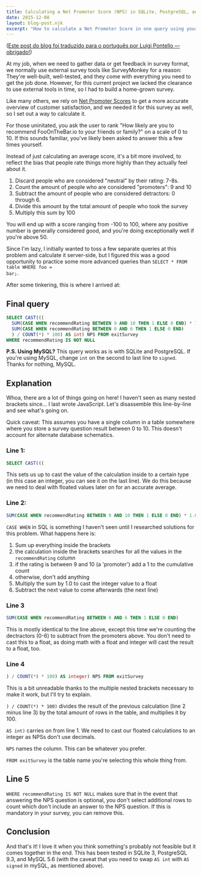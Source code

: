 ```yaml
---
title: Calculating a Net Promoter Score (NPS) in SQLite, PostgreSQL, and MySQL
date: 2015-12-08
layout: blog-post.njk
excerpt: "How to calculate a Net Promoter Score in one query using your favourite SQL-based DBMS."
---
```


<p lang="pt">(<a href="https://medium.com/luigipontello/como-calcular-o-nps-com-mysql-444a177ffe3b">Este post do blog foi traduzido para o português por Luigi Pontello — obrigado!</a>)</p>

At my job, when we need to gather data or get feedback in survey format, we normally use external survey tools like SurveyMonkey for a reason: They're well-built, well-tested, and they come with everything you need to get the job done. However, for this current project we lacked the clearance to use external tools in time, so I had to build a home-grown survey.

Like many others, we rely on [Net Promoter Scores](https://www.netpromoter.com/know/) to get a more accurate overview of customer satisfaction, and we needed it for this survey as well, so I set out a way to calculate it.

For those uninitated, you ask the user to rank "How likely are you to recommend FooOnTheBar.io to your friends or family?" on a scale of 0 to 10. If this sounds familiar, you've likely been asked to answer this a few times yourself.

Instead of just calculating an average score, it's a bit more involved, to reflect the bias that people rate things more highly than they actually feel about it.

1) Discard people who are considered "neutral" by their rating: 7-8s.
2) Count the amount of people who are considered "promoters": 9 and 10
3) Subtract the amount of people who are considered detractors: 0 through 6.
4) Divide this amount by the total amount of people who took the survey
5) Multiply this sum by 100

You will end up with a score ranging from -100 to 100, where any positive number is generally considered good, and you're doing exceptionally well if you're above 50.

Since I'm lazy, I initially wanted to toss a few separate queries at this problem and calculate it server-side, but I figured this was a good opportunity to practice some more advanced queries than <code class="language-sql">SELECT * FROM table WHERE foo = bar;</code>.

After some tinkering, this is where I arrived at:

## Final query

```sql
SELECT CAST(((
  SUM(CASE WHEN recommendRating BETWEEN 9 AND 10 THEN 1 ELSE 0 END) * 1.0 -
  SUM(CASE WHEN recommendRating BETWEEN 0 AND 6 THEN 1 ELSE 0 END)
  ) / COUNT(*) * 100) AS int) NPS FROM exitSurvey
WHERE recommendRating IS NOT NULL
```

**P.S. Using MySQL?** This query works as is with SQLite and PostgreSQL. If you're using MySQL, change `int` on the second to last line to `signed`. Thanks for nothing, MySQL.

## Explanation
Whoa, there are a lot of things going on here! I haven't seen as many nested brackets since… I last wrote JavaScript. Let's disassemble this line-by-line and see what's going on.

Quick caveat: This assumes you have a single column in a table somewhere where you store a survey question result between 0 to 10. This doesn't account for alternate database schematics.

### Line 1:
```sql
SELECT CAST(((
```

This sets us up to cast the value of the calculation inside to a certain type (in this case an integer, you can see it on the last line). We do this because we need to deal with floated values later on for an accurate average.

### Line 2:

```sql
SUM(CASE WHEN recommendRating BETWEEN 9 AND 10 THEN 1 ELSE 0 END) * 1.0 -
```

<code class="language-sql">CASE WHEN</code> in SQL is something I haven't seen until I researched solutions for this problem. What happens here is:

1) Sum up everything inside the brackets
2) the calculation inside the brackets searches for all the values in the `recommendRating` column
3) if the rating is between 9 and 10 (a 'promoter') add a 1 to the cumulative count
4) otherwise, don't add anything
5) Multiply the sum by 1.0 to cast the integer value to a float
6) Subtract the next value to come afterwards (the next line)

### Line 3

```sql
SUM(CASE WHEN recommendRating BETWEEN 0 AND 6 THEN 1 ELSE 0 END)
```

This is mostly identical to the line above, except this time we're counting the dectractors (0-6) to subtract from the promoters above. You don't need to cast this to a float, as doing math with a float and integer will cast the result to a float, too.

### Line 4

```sql
) / COUNT(*) * 100) AS integer) NPS FROM exitSurvey
```

This is a bit unreadable thanks to the multiple nested brackets necessary to make it work, but I'll try to explain.

<code class="language-sql">) / COUNT(*) * 100)</code> divides the result of the previous calculation (line 2 minus line 3) by the total amount of rows in the table, and multiplies it by 100.

<code class="language-sql">AS int)</code> carries on from line 1. We need to cast our floated calculations to an integer as NPSs don't use decimals.

<code class="language-sql">NPS</code> names the column. This can be whatever you prefer.

<code class="language-sql">FROM exitSurvey</code> is the table name you're selecting this whole thing from.

## Line 5
<code class="language-sql">WHERE recommendRating IS NOT NULL</code> makes sure that in the event that answering the NPS question is optional, you don't select additional rows to count which don't include an answer to the NPS question. If this is mandatory in your survey, you can remove this.

## Conclusion
And that's it! I love it when you think something's probably not feasible but it comes together in the end. This has been tested in SQLite 3, PostgreSQL 9.3, and MySQL 5.6 (with the caveat that you need to swap <code class="language-sql">AS int</code> with <code class="language-sql">AS signed</code> in mySQL, as mentioned above).
